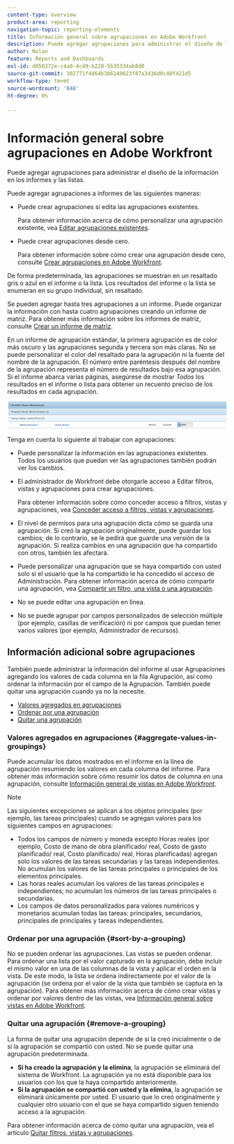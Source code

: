 ```yaml
---
content-type: overview
product-area: reporting
navigation-topic: reporting-elements
title: Información general sobre agrupaciones en Adobe Workfront
description: Puede agregar agrupaciones para administrar el diseño de la información en los informes y las listas.
author: Nolan
feature: Reports and Dashboards
exl-id: d050372e-c4a0-4c49-b220-5b35334ab8d0
source-git-commit: 302771f4d64b386149623f87a3436d0c40f421d5
workflow-type: tm+mt
source-wordcount: '848'
ht-degree: 0%

---
```


# Información general sobre agrupaciones en Adobe Workfront

<!--
<p data-mc-conditions="QuicksilverOrClassic.Draft mode">(NOTE: This article was supposed to be replaced by "Groupings overview", but decided to keep this here because this is linked in too many places. "Create groupings" and "Edit existing groupings" have been added also (with videos) to replace portions of the old content here.) </p>
-->

Puede agregar agrupaciones para administrar el diseño de la información en los informes y las listas.

Puede agregar agrupaciones a informes de las siguientes maneras:

* Puede crear agrupaciones si edita las agrupaciones existentes.

  Para obtener información acerca de cómo personalizar una agrupación existente, vea [Editar agrupaciones existentes](../../../reports-and-dashboards/reports/reporting-elements/edit-existing-groupings.md).

* Puede crear agrupaciones desde cero.

  Para obtener información sobre cómo crear una agrupación desde cero, consulte [Crear agrupaciones en Adobe Workfront](../../../reports-and-dashboards/reports/reporting-elements/create-groupings.md).

De forma predeterminada, las agrupaciones se muestran en un resaltado gris o azul en el informe o la lista. Los resultados del informe o la lista se enumeran en su grupo individual, sin resaltado.

Se pueden agregar hasta tres agrupaciones a un informe. Puede organizar la información con hasta cuatro agrupaciones creando un informe de matriz. Para obtener más información sobre los informes de matriz, consulte [Crear un informe de matriz](../../../reports-and-dashboards/reports/creating-and-managing-reports/create-matrix-report.md).

En un informe de agrupación estándar, la primera agrupación es de color más oscuro y las agrupaciones segunda y tercera son más claras. No se puede personalizar el color del resaltado para la agrupación ni la fuente del nombre de la agrupación. El número entre paréntesis después del nombre de la agrupación representa el número de resultados bajo esa agrupación. Si el informe abarca varias páginas, asegúrese de mostrar *Todos* los resultados en el informe o lista para obtener un recuento preciso de los resultados en cada agrupación.

![Agrupación de muestra](assets/grouping-example-blue.png)

Tenga en cuenta lo siguiente al trabajar con agrupaciones:

* Puede personalizar la información en las agrupaciones existentes. Todos los usuarios que puedan ver las agrupaciones también podrán ver los cambios.
* El administrador de Workfront debe otorgarle acceso a Editar filtros, vistas y agrupaciones para crear agrupaciones.

  Para obtener información sobre cómo conceder acceso a filtros, vistas y agrupaciones, vea [Conceder acceso a filtros, vistas y agrupaciones](../../../administration-and-setup/add-users/configure-and-grant-access/grant-access-fvg.md).

* El nivel de permisos para una agrupación dicta cómo se guarda una agrupación. Si creó la agrupación originalmente, puede guardar los cambios; de lo contrario, se le pedirá que guarde una versión de la agrupación. Si realiza cambios en una agrupación que ha compartido con otros, también les afectará.
* Puede personalizar una agrupación que se haya compartido con usted solo si el usuario que la ha compartido le ha concedido el acceso de Administración. Para obtener información acerca de cómo compartir una agrupación, vea [Compartir un filtro, una vista o una agrupación](../../../reports-and-dashboards/reports/reporting-elements/share-filter-view-grouping.md).
* No se puede editar una agrupación en línea.
* No se puede agrupar por campos personalizados de selección múltiple (por ejemplo, casillas de verificación) ni por campos que puedan tener varios valores (por ejemplo, Administrador de recursos).

## Información adicional sobre agrupaciones

También puede administrar la información del informe al usar Agrupaciones agregando los valores de cada columna en la fila Agrupación, así como ordenar la información por el campo de la Agrupación. También puede quitar una agrupación cuando ya no la necesite.

* [Valores agregados en agrupaciones](#aggregate-values-in-groupings)
* [Ordenar por una agrupación](#sort-by-a-grouping)
* [Quitar una agrupación](#remove-a-grouping)

### Valores agregados en agrupaciones {#aggregate-values-in-groupings}

Puede acumular los datos mostrados en el informe en la línea de agrupación resumiendo los valores en cada columna del informe. Para obtener más información sobre cómo resumir los datos de columna en una agrupación, consulte [Información general de vistas en Adobe Workfront](../../../reports-and-dashboards/reports/reporting-elements/views-overview.md).

>[!NOTE]
>
>Las siguientes excepciones se aplican a los objetos principales (por ejemplo, las tareas principales) cuando se agregan valores para los siguientes campos en agrupaciones:
>
>* Todos los campos de número y moneda excepto Horas reales (por ejemplo, Costo de mano de obra planificado/ real, Costo de gasto planificado/ real, Costo planificado/ real, Horas planificadas) agregan solo los valores de las tareas secundarias y las tareas independientes. No acumulan los valores de las tareas principales o principales de los elementos principales.
>* Las horas reales acumulan los valores de las tareas principales e independientes; no acumulan los números de las tareas principales o secundarias.
>* Los campos de datos personalizados para valores numéricos y monetarios acumulan todas las tareas: principales, secundarios, principales de principales y tareas independientes.

### Ordenar por una agrupación {#sort-by-a-grouping}

No se pueden ordenar las agrupaciones. Las vistas se pueden ordenar. Para ordenar una lista por el valor capturado en la agrupación, debe incluir el mismo valor en una de las columnas de la vista y aplicar el orden en la vista. De este modo, la lista se ordena indirectamente por el valor de la agrupación (se ordena por el valor de la vista que también se captura en la agrupación). Para obtener más información acerca de cómo crear vistas y ordenar por valores dentro de las vistas, vea [Información general sobre vistas en Adobe Workfront](../../../reports-and-dashboards/reports/reporting-elements/views-overview.md).

### Quitar una agrupación {#remove-a-grouping}

La forma de quitar una agrupación depende de si la creó inicialmente o de si la agrupación se compartió con usted. No se puede quitar una agrupación predeterminada.

* **Si ha creado la agrupación y la elimina**, la agrupación se eliminará del sistema de Workfront. La agrupación ya no está disponible para los usuarios con los que la haya compartido anteriormente.
* **Si la agrupación se compartió con usted y la elimina**, la agrupación se eliminará únicamente por usted. El usuario que lo creó originalmente y cualquier otro usuario con el que se haya compartido siguen teniendo acceso a la agrupación.

Para obtener información acerca de cómo quitar una agrupación, vea el artículo [Quitar filtros, vistas y agrupaciones](../../../reports-and-dashboards/reports/reporting-elements/remove-filters-views-groupings.md).
